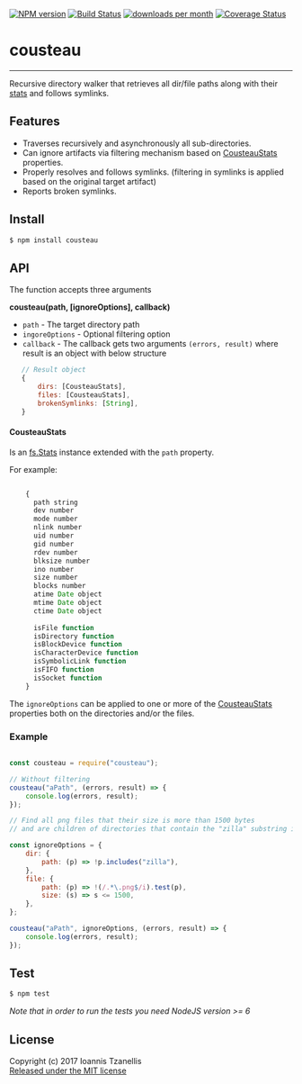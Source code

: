 [![NPM version](http://img.shields.io/npm/v/cousteau.svg)](https://www.npmjs.org/package/cousteau)
[![Build Status](https://travis-ci.org/jahnestacado/cousteau.svg?branch=master)](https://travis-ci.org/jahnestacado/cousteau)
[![downloads per month](http://img.shields.io/npm/dm/cousteau.svg)](https://www.npmjs.org/package/cousteau)
[![Coverage Status](https://coveralls.io/repos/github/jahnestacado/cousteau/badge.svg?branch=master)](https://coveralls.io/github/jahnestacado/cousteau?branch=master)

# cousteau
-----------
Recursive directory walker that retrieves all dir/file paths along with their [stats](https://nodejs.org/api/fs.html#fs_class_fs_stats) and follows symlinks.

## Features

* Traverses recursively and asynchronously all sub-directories.
* Can ignore artifacts via filtering mechanism based on [CousteauStats](#CousteauStats) properties.
* Properly resolves and follows symlinks. (filtering in symlinks is applied based on the original target artifact)
* Reports broken symlinks.


## Install
```bash
$ npm install cousteau
```
## API
The function accepts three arguments

__cousteau(path, [ignoreOptions], callback)__

 * ```path``` - The target directory path
 * ```ingoreOptions``` - Optional filtering option
 * ```callback``` - The callback gets two arguments ```(errors, result)``` where result is an object with below structure


 ```javascript
    // Result object
    {
        dirs: [CousteauStats],
        files: [CousteauStats],
        brokenSymlinks: [String],
    }
```

#### CousteauStats<a name="CousteauStats"></a>

Is an [fs.Stats](https://nodejs.org/api/fs.html#fs_class_fs_stats) instance extended with the ```path``` property.

For example:
```javascript

    {
      path string
      dev number
      mode number
      nlink number
      uid number
      gid number
      rdev number
      blksize number
      ino number
      size number
      blocks number
      atime Date object
      mtime Date object
      ctime Date object
      
      isFile function
      isDirectory function
      isBlockDevice function
      isCharacterDevice function
      isSymbolicLink function
      isFIFO function
      isSocket function
    }
```

The ```ignoreOptions``` can be applied to one or more of the [CousteauStats](#CousteauStats) properties both on the directories and/or the files.

### Example
```javascript

const cousteau = require("cousteau");

// Without filtering
cousteau("aPath", (errors, result) => {
    console.log(errors, result);
});

// Find all png files that their size is more than 1500 bytes
// and are children of directories that contain the "zilla" substring in their name

const ignoreOptions = {
    dir: {
        path: (p) => !p.includes("zilla"),
    },
    file: {
        path: (p) => !(/.*\.png$/i).test(p),
        size: (s) => s <= 1500,
    },
};

cousteau("aPath", ignoreOptions, (errors, result) => {
    console.log(errors, result);
});

```


## Test
```bash
$ npm test
```

_Note that in order to run the tests you need NodeJS version >= 6_

## License
Copyright (c) 2017 Ioannis Tzanellis<br>
[Released under the MIT license](https://github.com/jahnestacado/cousteau/blob/master/LICENSE)
